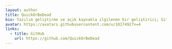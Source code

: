 ```yaml
---
layout: author
title: QuickOrBeDead
bio: Yazılım geliştirme ve açık kaynakla ilgilenen bir geliştirici; GitHub'da projeler ve deneyler paylaşır.
avatar: https://avatars.githubusercontent.com/u/1017492?v=4
links:
  - title: GitHub
    url: https://github.com/QuickOrBeDead
---
```

